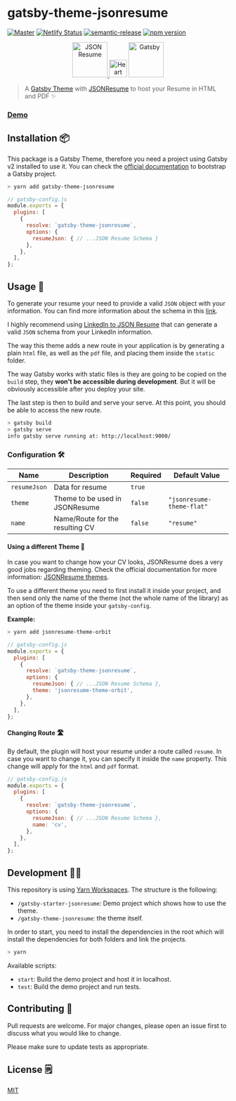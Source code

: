 # gatsby-theme-jsonresume

[![Master](https://github.com/EmaSuriano/gatsby-theme-jsonresume/actions/workflows/master.yml/badge.svg)](https://github.com/EmaSuriano/gatsby-theme-jsonresume/actions/workflows/master.yml)
[![Netlify Status](https://api.netlify.com/api/v1/badges/b5f3d0f3-3897-44ca-8956-01ca42e9df70/deploy-status)](https://app.netlify.com/sites/sad-neumann-882ab2/deploys)
[![semantic-release](https://img.shields.io/badge/%20%20%F0%9F%93%A6%F0%9F%9A%80-semantic--release-e10079.svg)](https://github.com/semantic-release/semantic-release)
[![npm version](https://badge.fury.io/js/gatsby-theme-jsonresume.svg)](https://badge.fury.io/js/gatsby-theme-jsonresume)

<p align="center">
  <a href="https://github.com/jsonresume">
    <img alt="JSON Resume" src="https://avatars3.githubusercontent.com/u/7943272?s=200&v=4" width="80" />
  </a>
  <img src="https://image.flaticon.com/icons/svg/148/148836.svg" alt="Heart" width="40" />
  <a href="https://www.gatsbyjs.org">
    <img alt="Gatsby" src="https://seeklogo.com/images/G/gatsby-logo-1A245AD37F-seeklogo.com.png" width="80" />
  </a>
</p>

> A [Gatsby Theme](https://www.gatsbyjs.org) with [JSONResume](https://jsonresume.org/) to host your Resume in HTML and PDF ✨

### [Demo](https://gatsby-theme-jsonresume.netlify.com/)

## Installation 📦

This package is a Gatsby Theme, therefore you need a project using Gatsby v2 installed to use it. You can check the [official documentation](https://www.gatsbyjs.org/docs/quick-start/) to bootstrap a Gatsby project.

```bash
> yarn add gatsby-theme-jsonresume
```

```javascript
// gatsby-config.js
module.exports = {
  plugins: [
    {
      resolve: `gatsby-theme-jsonresume`,
      options: {
        resumeJson: { // ...JSON Resume Schema }
      },
    },
  ],
};
```

## Usage 🔋

To generate your resume your need to provide a valid `JSON` object with your information. You can find more information about the schema in this [link](https://jsonresume.org/schema/).

I highly recommend using [LinkedIn to JSON Resume](https://jmperezperez.com/linkedin-to-json-resume/) that can generate a valid `JSON` schema from your LinkedIn information.

The way this theme adds a new route in your application is by generating a plain `html` file, as well as the `pdf` file, and placing them inside the `static` folder.

The way Gatsby works with static files is they are going to be copied on the `build` step, they **won't be accessible during development**. But it will be obviously accessible after you deploy your site.

The last step is then to build and serve your serve. At this point, you should be able to access the new route.

```bash
> gatsby build
> gatsby serve
info gatsby serve running at: http://localhost:9000/
```

### Configuration 🛠

| Name         | Description                     | Required | Default Value                  |
| ------------ | ------------------------------- | -------- | ------------------------------ |
| `resumeJson` | Data for resume                 | `true`   |                                |
| `theme`      | Theme to be used in JSONResume  | `false`  | `"jsonresume-theme-flat"`      |
| `name`       | Name/Route for the resulting CV | `false`  | `"resume"`                     |

#### Using a different Theme 🌈

In case you want to change how your CV looks, JSONResume does a very good jobs regarding theming. Check the official documentation for more information: [JSONResume themes](https://jsonresume.org/themes/).

To use a different theme you need to first install it inside your project, and then send only the name of the theme (not the whole name of the library) as an option of the theme inside your `gatsby-config`.

**Example:**

```bash
> yarn add jsonresume-theme-orbit
```

```javascript
// gatsby-config.js
module.exports = {
  plugins: [
    {
      resolve: `gatsby-theme-jsonresume`,
      options: {
        resumeJson: { // ...JSON Resume Schema },
        theme: 'jsonresume-theme-orbit',
      },
    },
  ],
};
```

#### Changing Route 🛣

By default, the plugin will host your resume under a route called `resume`. In case you want to change it, you can specify it inside the `name` property. This change will apply for the `html` and `pdf` format.

```javascript
// gatsby-config.js
module.exports = {
  plugins: [
    {
      resolve: `gatsby-theme-jsonresume`,
      options: {
        resumeJson: { // ...JSON Resume Schema },
        name: 'cv',
      },
    },
  ],
};
```

## Development 👷‍♂️

This repository is using [Yarn Workspaces](https://yarnpkg.com/lang/en/docs/workspaces/). The structure is the following:

- `/gatsby-starter-jsonresume`: Demo project which shows how to use the theme.
- `/gatsby-theme-jsonresume`: the theme itself.

In order to start, you need to install the dependencies in the root which will install the dependencies for both folders and link the projects.

```bash
> yarn
```

Available scripts:

- `start`: Build the demo project and host it in localhost.
- `test`: Build the demo project and run tests.

## Contributing 🙌

Pull requests are welcome. For major changes, please open an issue first to discuss what you would like to change.

Please make sure to update tests as appropriate.

## License 🗒

[MIT](https://choosealicense.com/licenses/mit/)
